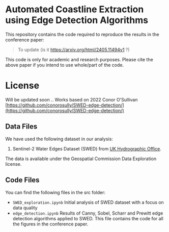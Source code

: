 # Automated Coastline Extraction using Edge Detection Algorithms
This repository contains the code required to reproduce the results in the conference paper:

> To update
(is it https://arxiv.org/html/2405.11494v1 ?)

This code is only for academic and research purposes. Please cite the above paper if you intend to use whole/part of the code. 

# License 
Will be updated soon ..
Works based on 2022 Conor O'Sullivan [https://github.com/conorosully/SWED-edge-detection/](https://github.com/conorosully/SWED-edge-detection/)

## Data Files

We have used the following dataset in our analysis: 

1. Sentinel-2 Water Edges Dataset (SWED) from [UK Hydrographic Office](https://openmldata.ukho.gov.uk/#:~:text=The%20Sentinel%2D2%20Water%20Edges,required%20for%20the%20segmentation%20mask.).

 The data is available under the Geospatial Commission Data Exploration license.

## Code Files
You can find the following files in the src folder:

- `SWED_exploration.ipynb` Initial analysis of SWED dataset with a focus on data quality
- `edge_detection.ipynb` Results of Canny, Sobel, Scharr and Prewitt edge detection algorithms applied to SWED. This file contains the code for all the figures in the conference paper. 

